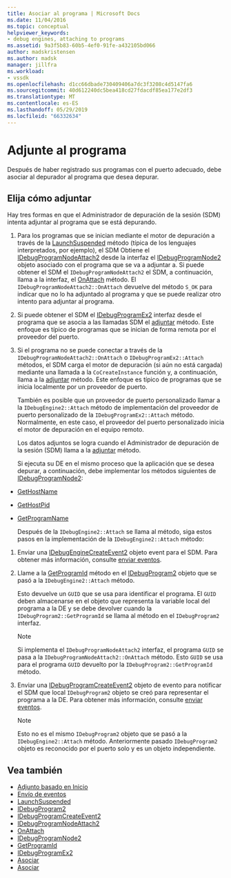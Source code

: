 ```yaml
---
title: Asociar al programa | Microsoft Docs
ms.date: 11/04/2016
ms.topic: conceptual
helpviewer_keywords:
- debug engines, attaching to programs
ms.assetid: 9a3f5b83-60b5-4ef0-91fe-a432105bd066
author: madskristensen
ms.author: madsk
manager: jillfra
ms.workload:
- vssdk
ms.openlocfilehash: d1cc66dbade730409406a7dc3f3208c4d5147fa6
ms.sourcegitcommit: 40d612240dc5bea418cd27fdacdf85ea177e2df3
ms.translationtype: MT
ms.contentlocale: es-ES
ms.lasthandoff: 05/29/2019
ms.locfileid: "66332634"
---
```

# <a name="attach-to-the-program"></a>Adjunte al programa
Después de haber registrado sus programas con el puerto adecuado, debe asociar al depurador al programa que desea depurar.

## <a name="choose-how-to-attach"></a>Elija cómo adjuntar
 Hay tres formas en que el Administrador de depuración de la sesión (SDM) intenta adjuntar al programa que se está depurando.

1. Para los programas que se inician mediante el motor de depuración a través de la [LaunchSuspended](../../extensibility/debugger/reference/idebugenginelaunch2-launchsuspended.md) método (típica de los lenguajes interpretados, por ejemplo), el SDM Obtiene el [IDebugProgramNodeAttach2](../../extensibility/debugger/reference/idebugprogramnodeattach2.md) desde la interfaz el [IDebugProgramNode2](../../extensibility/debugger/reference/idebugprogramnode2.md) objeto asociado con el programa que se va a adjuntar a. Si puede obtener el SDM el `IDebugProgramNodeAttach2` el SDM, a continuación, llama a la interfaz, el [OnAttach](../../extensibility/debugger/reference/idebugprogramnodeattach2-onattach.md) método. El `IDebugProgramNodeAttach2::OnAttach` devuelve del método `S_OK` para indicar que no lo ha adjuntado al programa y que se puede realizar otro intento para adjuntar al programa.

2. Si puede obtener el SDM el [IDebugProgramEx2](../../extensibility/debugger/reference/idebugprogramex2.md) interfaz desde el programa que se asocia a las llamadas SDM el [adjuntar](../../extensibility/debugger/reference/idebugprogramex2-attach.md) método. Este enfoque es típico de programas que se inician de forma remota por el proveedor del puerto.

3. Si el programa no se puede conectar a través de la `IDebugProgramNodeAttach2::OnAttach` o `IDebugProgramEx2::Attach` métodos, el SDM carga el motor de depuración (si aún no está cargada) mediante una llamada a la `CoCreateInstance` función y, a continuación, llama a la [adjuntar](../../extensibility/debugger/reference/idebugengine2-attach.md) método. Este enfoque es típico de programas que se inicia localmente por un proveedor de puerto.

    También es posible que un proveedor de puerto personalizado llamar a la `IDebugEngine2::Attach` método de implementación del proveedor de puerto personalizado de la `IDebugProgramEx2::Attach` método. Normalmente, en este caso, el proveedor del puerto personalizado inicia el motor de depuración en el equipo remoto.

   Los datos adjuntos se logra cuando el Administrador de depuración de la sesión (SDM) llama a la [adjuntar](../../extensibility/debugger/reference/idebugengine2-attach.md) método.

   Si ejecuta su DE en el mismo proceso que la aplicación que se desea depurar, a continuación, debe implementar los métodos siguientes de [IDebugProgramNode2](../../extensibility/debugger/reference/idebugprogramnode2.md):

- [GetHostName](../../extensibility/debugger/reference/idebugprogramnode2-gethostname.md)

- [GetHostPid](../../extensibility/debugger/reference/idebugprogramnode2-gethostpid.md)

- [GetProgramName](../../extensibility/debugger/reference/idebugprogramnode2-getprogramname.md)

  Después de la `IDebugEngine2::Attach` se llama al método, siga estos pasos en la implementación de la `IDebugEngine2::Attach` método:

1. Enviar una [IDebugEngineCreateEvent2](../../extensibility/debugger/reference/idebugenginecreateevent2.md) objeto event para el SDM. Para obtener más información, consulte [enviar eventos](../../extensibility/debugger/sending-events.md).

2. Llame a la [GetProgramId](../../extensibility/debugger/reference/idebugprogram2-getprogramid.md) método en el [IDebugProgram2](../../extensibility/debugger/reference/idebugprogram2.md) objeto que se pasó a la `IDebugEngine2::Attach` método.

     Esto devuelve un `GUID` que se usa para identificar el programa. El `GUID` deben almacenarse en el objeto que representa la variable local del programa a la DE y se debe devolver cuando la `IDebugProgram2::GetProgramId` se llama al método en el `IDebugProgram2` interfaz.

    > [!NOTE]
    > Si implementa el `IDebugProgramNodeAttach2` interfaz, el programa `GUID` se pasa a la `IDebugProgramNodeAttach2::OnAttach` método. Esto `GUID` se usa para el programa `GUID` devuelto por la `IDebugProgram2::GetProgramId` método.

3. Enviar una [IDebugProgramCreateEvent2](../../extensibility/debugger/reference/idebugprogramcreateevent2.md) objeto de evento para notificar el SDM que local `IDebugProgram2` objeto se creó para representar el programa a la DE. Para obtener más información, consulte [enviar eventos](../../extensibility/debugger/sending-events.md).

    > [!NOTE]
    > Esto no es el mismo `IDebugProgram2` objeto que se pasó a la `IDebugEngine2::Attach` método. Anteriormente pasado `IDebugProgram2` objeto es reconocido por el puerto solo y es un objeto independiente.

## <a name="see-also"></a>Vea también
- [Adjunto basado en Inicio](../../extensibility/debugger/launch-based-attachment.md)
- [Envío de eventos](../../extensibility/debugger/sending-events.md)
- [LaunchSuspended](../../extensibility/debugger/reference/idebugenginelaunch2-launchsuspended.md)
- [IDebugProgram2](../../extensibility/debugger/reference/idebugprogram2.md)
- [IDebugProgramCreateEvent2](../../extensibility/debugger/reference/idebugprogramcreateevent2.md)
- [IDebugProgramNodeAttach2](../../extensibility/debugger/reference/idebugprogramnodeattach2.md)
- [OnAttach](../../extensibility/debugger/reference/idebugprogramnodeattach2-onattach.md)
- [IDebugProgramNode2](../../extensibility/debugger/reference/idebugprogramnode2.md)
- [GetProgramId](../../extensibility/debugger/reference/idebugprogram2-getprogramid.md)
- [IDebugProgramEx2](../../extensibility/debugger/reference/idebugprogramex2.md)
- [Asociar](../../extensibility/debugger/reference/idebugprogramex2-attach.md)
- [Asociar](../../extensibility/debugger/reference/idebugengine2-attach.md)
